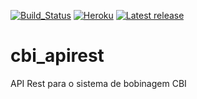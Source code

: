 [![Build_Status](https://travis-ci.com/tiagoadmstz/cbi_apirest.svg?branch=master)](https://travis-ci.com/tiagoadmstz/cbi_apirest.svg?branch=master) [![Heroku](https://heroku-badge.herokuapp.com/cbiweb)](https://cbiweb.herokuapp.com/) [![Latest release](https://img.shields.io/github/release/tiagoadmstz/cbi_apirest.svg)](https://github.com/tiagoadmstz/cbi_apirest/releases/latest)

# cbi_apirest
API Rest para o sistema de bobinagem CBI

